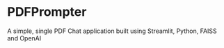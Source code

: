 # PDFPrompter
A simple, single PDF Chat application built using Streamlit, Python, FAISS and OpenAI
